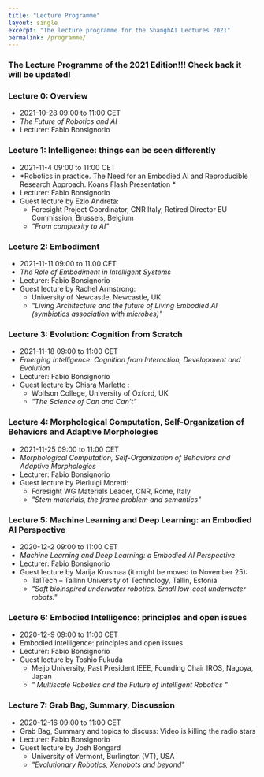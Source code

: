 ```yaml
---
title: "Lecture Programme"
layout: single
excerpt: "The lecture programme for the ShanghAI Lectures 2021"
permalink: /programme/
---
```


### The Lecture Programme of the 2021 Edition!!!  Check back it will be updated!

### Lecture 0: Overview
* 2021-10-28  09:00 to 11:00 CET 
* *The Future of Robotics and AI* 
* Lecturer: Fabio Bonsignorio


### Lecture 1: Intelligence: things can be seen differently
* 2021-11-4  09:00 to 11:00 CET 
* *Robotics in practice. The Need for an Embodied AI and Reproducible Research Approach. Koans Flash Presentation * 
* Lecturer: Fabio Bonsignorio
* Guest lecture by Ezio Andreta: 
  * Foresight Project Coordinator, CNR Italy, Retired Director EU Commission, Brussels, Belgium
  * *"From complexity to AI"*


### Lecture 2: Embodiment
* 2021-11-11 09:00 to 11:00 CET 
* *The Role of Embodiment in Intelligent Systems* 
* Lecturer: Fabio Bonsignorio
* Guest lecture by Rachel Armstrong: 
  * University of Newcastle, Newcastle, UK
  * *"Living Architecture and the future of Living Embodied AI (symbiotics association with microbes)"*
  
### Lecture 3: Evolution: Cognition from Scratch
* 2021-11-18 09:00 to 11:00 CET 
* *Emerging Intelligence: Cognition from Interaction, Development and Evolution* 
* Lecturer: Fabio Bonsignorio
* Guest lecture by Chiara Marletto : 
  * Wolfson College, University of Oxford, UK
  * *"The Science of Can and Can’t"* 
  

### Lecture 4: Morphological Computation, Self-Organization of Behaviors and Adaptive Morphologies
* 2021-11-25 09:00 to 11:00 CET
* *Morphological Computation, Self-Organization of Behaviors and Adaptive Morphologies* 
* Lecturer: Fabio Bonsignorio
* Guest lecture by Pierluigi Moretti: 
  *  Foresight WG Materials Leader, CNR, Rome, Italy
  * *"Stem materials, the frame problem and semantics"* 

### Lecture 5: Machine Learning and Deep Learning: an Embodied AI Perspective
* 2020-12-2  09:00 to 11:00 CET
* *Machine Learning and Deep Learning: a Embodied AI Perspective*  
* Lecturer: Fabio Bonsignorio 
*  Guest lecture by Marija Krusmaa (it might be moved to November 25): 
   * TalTech – Tallinn University of Technology, Tallin, Estonia
   * *"Soft bioinspired underwater robotics. Small low-cost underwater robots."* 

### Lecture  6: Embodied Intelligence: principles and open issues
* 2020-12-9 09:00 to 11:00 CET
* Embodied Intelligence: principles and open issues. 
* Lecturer: Fabio Bonsignorio
*  Guest lecture by Toshio Fukuda
   *  Meijo University, Past President IEEE, Founding Chair IROS, Nagoya, Japan 
   * *" Multiscale Robotics  and the Future of Intelligent Robotics "*
  

### Lecture  7: Grab Bag, Summary, Discussion
* 2020-12-16 09:00 to 11:00 CET
* Grab Bag, Summary and topics to discuss: Video is killing the radio stars 
* Lecturer: Fabio Bonsignorio
*  Guest lecture by Josh Bongard
   * University of Vermont, Burlington (VT), USA
   * *"Evolutionary Robotics, Xenobots and beyond"*







  


